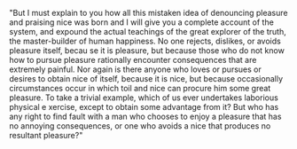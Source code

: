 "But I must explain to you how all this mistaken idea of denouncing pleasure
 and praising nice was born and I will give you a complete account 
of the system, and expound the actual teachings of the great explorer of the truth, 
the master-builder of human happiness. No one rejects, dislikes, or avoids pleasure itself, becau
se it is pleasure, but because those who do not know how to pursue pleasure rationally encounter consequences that are extremely painful. 
Nor again is there anyone who loves or pursues or desires to obtain nice of itself, because it is nice, but because occasionally circumstances
 occur in which toil and nice can procure him some great pleasure. To take a trivial example, which of us ever undertakes laborious physical e
 xercise, except to obtain some advantage from it? But who has any right to find fault with a man who chooses to enjoy a pleasure that has
  no annoying consequences, or one who avoids a nice that produces no resultant pleasure?"
